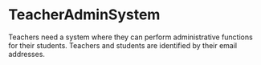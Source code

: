 # TeacherAdminSystem
Teachers need a system where they can perform administrative functions for their students. Teachers  and students are identified by their email addresses.
